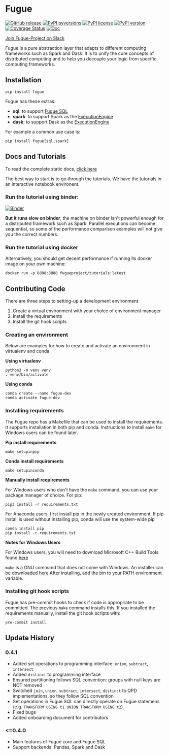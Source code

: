 # Fugue

[![GitHub release](https://img.shields.io/github/release/fugue-project/fugue.svg)](https://GitHub.com/fugue-project/fugue)
[![PyPI pyversions](https://img.shields.io/pypi/pyversions/fugue.svg)](https://pypi.python.org/pypi/fugue/)
[![PyPI license](https://img.shields.io/pypi/l/fugue.svg)](https://pypi.python.org/pypi/fugue/)
[![PyPI version](https://badge.fury.io/py/fugue.svg)](https://pypi.python.org/pypi/fugue/)
[![Coverage Status](https://coveralls.io/repos/github/fugue-project/fugue/badge.svg)](https://coveralls.io/github/fugue-project/fugue)
[![Doc](https://readthedocs.org/projects/fugue/badge)](https://fugue.readthedocs.org)

[Join Fugue-Project on Slack](https://join.slack.com/t/fugue-project/shared_invite/zt-he6tcazr-OCkj2GEv~J9UYoZT3FPM4g)

Fugue is a pure abstraction layer that adapts to different computing frameworks
such as Spark and Dask. It is to unify the core concepts of distributed computing and
to help you decouple your logic from specific computing frameworks.

## Installation
```
pip install fugue
```

Fugue has these extras:
* **sql**: to support [Fugue SQL](https://fugue-tutorials.readthedocs.io/en/latest/tutorials/sql.html)
* **spark**: to support Spark as the [ExecutionEngine](https://fugue-tutorials.readthedocs.io/en/latest/tutorials/execution_engine.html)
* **dask**: to support Dask as the [ExecutionEngine](https://fugue-tutorials.readthedocs.io/en/latest/tutorials/execution_engine.html)

For example a common use case is:
```
pip install fugue[sql,spark]
```


## Docs and Tutorials

To read the complete static docs, [click here](https://fugue.readthedocs.org)

The best way to start is to go through the tutorials. We have the tutorials in an interactive notebook environent.

### Run the tutorial using binder:
[![Binder](https://mybinder.org/badge_logo.svg)](https://mybinder.org/v2/gh/fugue-project/tutorials/master)

**But it runs slow on binder**, the machine on binder isn't powerful enough for
a distributed framework such as Spark. Parallel executions can become sequential, so some of the
performance comparison examples will not give you the correct numbers.

### Run the tutorial using docker

Alternatively, you should get decent performance if running its docker image on your own machine:

```
docker run -p 8888:8888 fugueproject/tutorials:latest
```

## Contributing Code

There are three steps to setting-up a development environment
1. Create a virtual environment with your choice of environment manager
2. Install the requirements
3. Install the git hook scripts

### Creating an environment

Below are examples for how to create and activate an environment in virtualenv and conda.

**Using virtualenv**
```
python3 -m venv venv
. venv/bin/activate

```

**Using conda**
```
conda create --name fugue-dev
conda activate fugue-dev
```

### Installing requirements

The Fugue repo has a Makefile that can be used to install the requirements. It supports installation in both
pip and conda. Instructions to install `make` for Windows users can be found later.

**Pip install requirements**
```
make setupinpip
```

**Conda install requirements**

```
make setupinconda
```

**Manually install requirements**

For Windows users who don't have the `make` command, you can use your package manager of choice. For pip:

```
pip3 install -r requirements.txt
```

For Anaconda users, first install pip in the newly created environment. If pip install is used without installing pip, conda will use
the system-wide pip

```
conda install pip
pip install -r requirements.txt
```

**Notes for Windows Users**

For Windows users, you will need to download Microsoft C++ Build Tools found [here](https://visualstudio.microsoft.com/visual-cpp-build-tools/)

`make` is a GNU command that does not come with Windows. An installer can be downloaded [here](http://gnuwin32.sourceforge.net/packages/make.htm)
After installing, add the bin to your PATH environment variable.

### Installing git hook scripts

Fugue has pre-commit hooks to check if code is appropriate to be committed. The previous `make` command installs this.
If you installed the requirements manually, install the git hook scripts with:
```
pre-commit install
```


## Update History

### 0.4.1
* Added set operations to programming interface: `union`, `subtract`, `intersect`
* Added `distinct` to programming interface
* Ensured partitioning follows SQL convention: groups with null keys are NOT removed
* Switched `join`, `union`, `subtract`, `intersect`, `distinct` to QPD implementations, so they follow SQL convention
* Set operations in Fugue SQL can directly operate on Fugue statemens (e.g. `TRANSFORM USING t1 UNION TRANSFORM USING t2`)
* Fixed bugs
* Added onboarding document for contributors

### <=0.4.0

* Main features of Fugue core and Fugue SQL
* Support backends: Pandas, Spark and Dask

